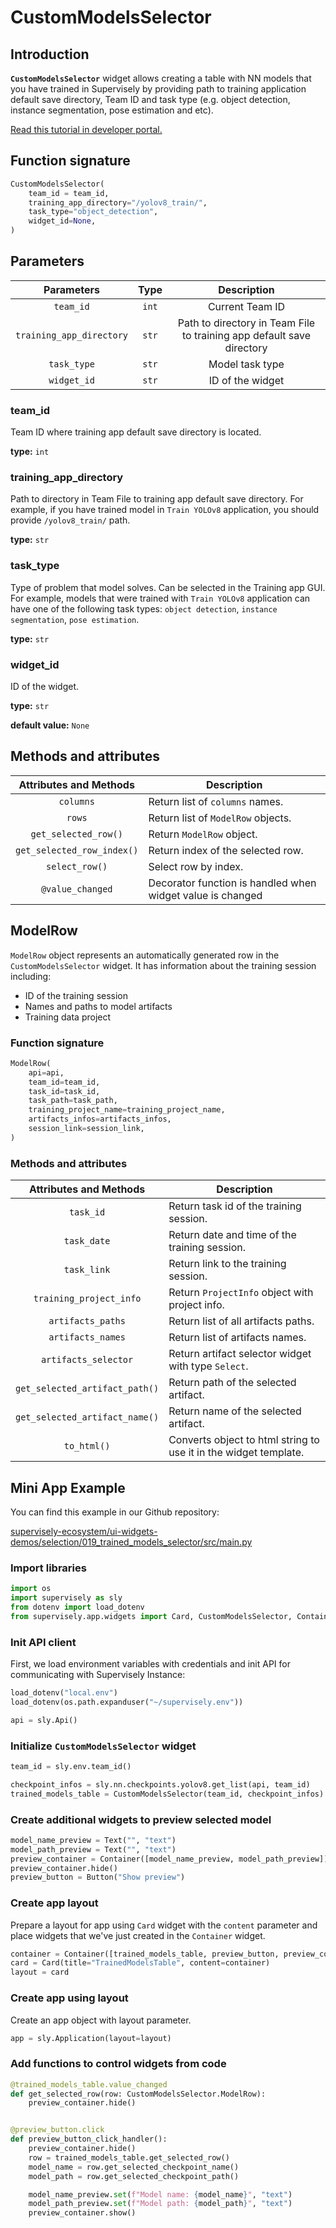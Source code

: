 # CustomModelsSelector

## Introduction

**`CustomModelsSelector`** widget allows creating a table with NN models that you have trained in Supervisely by providing path to training application default save directory, Team ID and task type (e.g. object detection, instance segmentation, pose estimation and etc).

[Read this tutorial in developer portal.](https://developer.supervisely.com/app-development/widgets/selectors/custom-models-selector)

## Function signature

```python
CustomModelsSelector(
    team_id = team_id,
    training_app_directory="/yolov8_train/",
    task_type="object_detection",
    widget_id=None,
)
```

## Parameters

|        Parameters        | Type  |                              Description                              |
| :----------------------: | :---: | :-------------------------------------------------------------------: |
|        `team_id`         | `int` |                            Current Team ID                            |
| `training_app_directory` | `str` | Path to directory in Team File to training app default save directory |
|       `task_type`        | `str` |                            Model task type                            |
|       `widget_id`        | `str` |                           ID of the widget                            |

### team_id

Team ID where training app default save directory is located.

**type:** `int`

### training_app_directory

Path to directory in Team File to training app default save directory. For example, if you have trained model in `Train YOLOv8` application, you should provide `/yolov8_train/` path.

**type:** `str`

### task_type

Type of problem that model solves. Can be selected in the Training app GUI. For example, models that were trained with `Train YOLOv8` application can have one of the following task types: `object detection`, `instance segmentation`, `pose estimation`.

**type:** `str`

### widget_id

ID of the widget.

**type:** `str`

**default value:** `None`

## Methods and attributes

|   Attributes and Methods   | Description                                                |
| :------------------------: | ---------------------------------------------------------- |
|         `columns`          | Return list of `columns` names.                            |
|           `rows`           | Return list of `ModelRow` objects.                         |
|    `get_selected_row()`    | Return `ModelRow` object.                                  |
| `get_selected_row_index()` | Return index of the selected row.                          |
|       `select_row()`       | Select row by index.                                       |
|      `@value_changed`      | Decorator function is handled when widget value is changed |

## ModelRow

`ModelRow` object represents an automatically generated row in the `CustomModelsSelector` widget. It has information about the training session including:

- ID of the training session
- Names and paths to model artifacts
- Training data project

### Function signature

```python
ModelRow(
    api=api,
    team_id=team_id,
    task_id=task_id,
    task_path=task_path,
    training_project_name=training_project_name,
    artifacts_infos=artifacts_infos,
    session_link=session_link,
)
```

### Methods and attributes

|     Attributes and Methods     | Description                                                      |
| :----------------------------: | ---------------------------------------------------------------- |
|           `task_id`            | Return task id of the training session.                          |
|          `task_date`           | Return date and time of the training session.                    |
|          `task_link`           | Return link to the training session.                             |
|    `training_project_info`     | Return `ProjectInfo` object with project info.                   |
|       `artifacts_paths`        | Return list of all artifacts paths.                              |
|       `artifacts_names`        | Return list of artifacts names.                                  |
|      `artifacts_selector`      | Return artifact selector widget with type `Select`.              |
| `get_selected_artifact_path()` | Return path of the selected artifact.                            |
| `get_selected_artifact_name()` | Return name of the selected artifact.                            |
|          `to_html()`           | Converts object to html string to use it in the widget template. |

## Mini App Example

You can find this example in our Github repository:

[supervisely-ecosystem/ui-widgets-demos/selection/019_trained_models_selector/src/main.py](https://github.com/supervisely-ecosystem/ui-widgets-demos/blob/master/selection/019_trained_models_selector/src/main.py)

### Import libraries

```python
import os
import supervisely as sly
from dotenv import load_dotenv
from supervisely.app.widgets import Card, CustomModelsSelector, Container, Text, Button
```

### Init API client

First, we load environment variables with credentials and init API for communicating with Supervisely Instance:

```python
load_dotenv("local.env")
load_dotenv(os.path.expanduser("~/supervisely.env"))

api = sly.Api()
```

### Initialize `CustomModelsSelector` widget

```python
team_id = sly.env.team_id()

checkpoint_infos = sly.nn.checkpoints.yolov8.get_list(api, team_id)
trained_models_table = CustomModelsSelector(team_id, checkpoint_infos)
```

### Create additional widgets to preview selected model

```python
model_name_preview = Text("", "text")
model_path_preview = Text("", "text")
preview_container = Container([model_name_preview, model_path_preview])
preview_container.hide()
preview_button = Button("Show preview")
```

### Create app layout

Prepare a layout for app using `Card` widget with the `content` parameter and place widgets that we've just created in the `Container` widget.

```python
container = Container([trained_models_table, preview_button, preview_container])
card = Card(title="TrainedModelsTable", content=container)
layout = card
```

### Create app using layout

Create an app object with layout parameter.

```python
app = sly.Application(layout=layout)
```

### Add functions to control widgets from code

```python
@trained_models_table.value_changed
def get_selected_row(row: CustomModelsSelector.ModelRow):
    preview_container.hide()


@preview_button.click
def preview_button_click_handler():
    preview_container.hide()
    row = trained_models_table.get_selected_row()
    model_name = row.get_selected_checkpoint_name()
    model_path = row.get_selected_checkpoint_path()

    model_name_preview.set(f"Model name: {model_name}", "text")
    model_path_preview.set(f"Model path: {model_path}", "text")
    preview_container.show()
```

